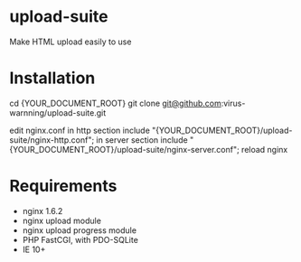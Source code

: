 upload-suite
============

Make HTML upload easily to use

Installation
============
cd {YOUR_DOCUMENT_ROOT}
git clone git@github.com:virus-warnning/upload-suite.git

edit nginx.conf
in http section
include "{YOUR_DOCUMENT_ROOT}/upload-suite/nginx-http.conf";
in server section
include "{YOUR_DOCUMENT_ROOT}/upload-suite/nginx-server.conf";
reload nginx

Requirements
============
* nginx 1.6.2
* nginx upload module
* nginx upload progress module
* PHP FastCGI, with PDO-SQLite
* IE 10+
